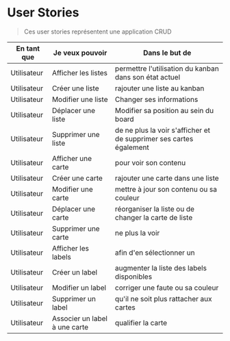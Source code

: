 # User Stories

> Ces user stories représentent une application CRUD

|En tant que|Je veux pouvoir| Dans le but de|
|---|---|---|
|Utilisateur| Afficher les listes | permettre l'utilisation du kanban dans son état actuel |
|Utilisateur| Créer une liste| rajouter une liste au kanban |
|Utilisateur| Modifier une liste| Changer ses informations |
|Utilisateur| Déplacer une liste| Modifier sa position au sein du board |
|Utilisateur| Supprimer une liste| de ne plus la voir s'afficher et de supprimer ses cartes également |
|Utilisateur| Afficher une carte | pour voir son contenu |
|Utilisateur| Créer une carte | rajouter une carte dans une liste |
|Utilisateur| Modifier une carte | mettre à jour son contenu ou sa couleur |
|Utilisateur| Déplacer une carte | réorganiser la liste ou de changer la carte de liste |
|Utilisateur| Supprimer une carte | ne plus la voir |
|Utilisateur| Afficher les labels | afin d'en sélectionner un |
|Utilisateur| Créer un label | augmenter la liste des labels disponibles |
|Utilisateur| Modifier un label | corriger une faute ou sa couleur |
|Utilisateur| Supprimer un label | qu'il ne soit plus rattacher aux cartes |
|Utilisateur| Associer un label à une carte | qualifier la carte |
